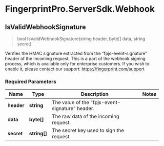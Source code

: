 # FingerprintPro.ServerSdk.Webhook

## **IsValidWebhookSignature**

> bool IsValidWebhookSignature(string header, byte[] data, string secret)

Verifies the HMAC signature extracted from the "fpjs-event-signature" header of the incoming request. This is a part of
the webhook signing process, which is available only for enterprise customers.
If you wish to enable it, please contact our support: https://fingerprint.com/support

### Required Parameters

| Name       | Type         | Description                                     | Notes |
|------------|--------------|-------------------------------------------------|-------|
| **header** | **string**   | The value of the "fpjs-event-signature" header. |       |
| **data**   | **byte[]**   | The raw data of the incoming request.           |       | 
| **secret** | **string[]** | The secret key used to sign the request         |       | 
